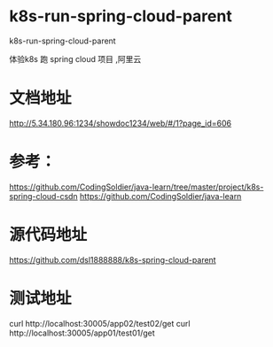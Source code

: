# k8s-run-spring-cloud-parent
k8s-run-spring-cloud-parent


体验k8s 跑 spring cloud 项目 ,阿里云




# 文档地址

http://5.34.180.96:1234/showdoc1234/web/#/1?page_id=606


# 参考：

https://github.com/CodingSoldier/java-learn/tree/master/project/k8s-spring-cloud-csdn
https://github.com/CodingSoldier/java-learn



# 源代码地址

https://github.com/dsl1888888/k8s-spring-cloud-parent


# 测试地址



curl http://localhost:30005/app02/test02/get
curl http://localhost:30005/app01/test01/get




